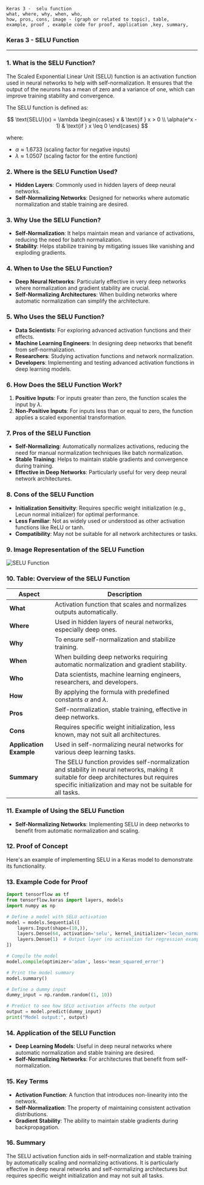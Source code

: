 ```code
Keras 3 -  selu function
what, where, why, when, who, 
how, pros, cons, image - (graph or related to topic), table,
example, proof , example code for proof, application ,key, summary,
```

### **Keras 3 - SELU Function**

---

### **1. What is the SELU Function?**
The Scaled Exponential Linear Unit (SELU) function is an activation function used in neural networks to help with self-normalization. It ensures that the output of the neurons has a mean of zero and a variance of one, which can improve training stability and convergence.

The SELU function is defined as:

$$ \text{SELU}(x) = \lambda \begin{cases} 
                          x & \text{if } x > 0 \\
\alpha(e^x - 1) & \text{if } x \leq 0 
\end{cases} $$

where:
- $\alpha \approx 1.6733$ (scaling factor for negative inputs)
- $\lambda \approx 1.0507$ (scaling factor for the entire function)

### **2. Where is the SELU Function Used?**
- **Hidden Layers**: Commonly used in hidden layers of deep neural networks.
- **Self-Normalizing Networks**: Designed for networks where automatic normalization and stable training are desired.

### **3. Why Use the SELU Function?**
- **Self-Normalization**: It helps maintain mean and variance of activations, reducing the need for batch normalization.
- **Stability**: Helps stabilize training by mitigating issues like vanishing and exploding gradients.

### **4. When to Use the SELU Function?**
- **Deep Neural Networks**: Particularly effective in very deep networks where normalization and gradient stability are crucial.
- **Self-Normalizing Architectures**: When building networks where automatic normalization can simplify the architecture.

### **5. Who Uses the SELU Function?**
- **Data Scientists**: For exploring advanced activation functions and their effects.
- **Machine Learning Engineers**: In designing deep networks that benefit from self-normalization.
- **Researchers**: Studying activation functions and network normalization.
- **Developers**: Implementing and testing advanced activation functions in deep learning models.

### **6. How Does the SELU Function Work?**
1. **Positive Inputs**: For inputs greater than zero, the function scales the input by $\lambda$.
2. **Non-Positive Inputs**: For inputs less than or equal to zero, the function applies a scaled exponential transformation.

### **7. Pros of the SELU Function**
- **Self-Normalizing**: Automatically normalizes activations, reducing the need for manual normalization techniques like batch normalization.
- **Stable Training**: Helps to maintain stable gradients and convergence during training.
- **Effective in Deep Networks**: Particularly useful for very deep neural network architectures.

### **8. Cons of the SELU Function**
- **Initialization Sensitivity**: Requires specific weight initialization (e.g., Lecun normal initializer) for optimal performance.
- **Less Familiar**: Not as widely used or understood as other activation functions like ReLU or tanh.
- **Compatibility**: May not be suitable for all network architectures or tasks.

### **9. Image Representation of the SELU Function**

![SELU Function](https://github.com/engineer-ece/Keras-learn/blob/b7a4540dc073d0a7084d0c07fab60f9b58304647/Keras3/02.%20Layers%20API/02.%20Layer%20activations/07.%20selu%20function/selu_function.png)  

### **10. Table: Overview of the SELU Function**

| **Aspect**              | **Description**                                                                 |
|-------------------------|---------------------------------------------------------------------------------|
| **What**                | Activation function that scales and normalizes outputs automatically.            |
| **Where**               | Used in hidden layers of neural networks, especially deep ones.                  |
| **Why**                 | To ensure self-normalization and stabilize training.                             |
| **When**                | When building deep networks requiring automatic normalization and gradient stability. |
| **Who**                 | Data scientists, machine learning engineers, researchers, and developers.        |
| **How**                 | By applying the formula with predefined constants $\alpha$ and $\lambda$. |
| **Pros**                | Self-normalization, stable training, effective in deep networks.                 |
| **Cons**                | Requires specific weight initialization, less known, may not suit all architectures. |
| **Application Example** | Used in self-normalizing neural networks for various deep learning tasks.       |
| **Summary**             | The SELU function provides self-normalization and stability in neural networks, making it suitable for deep architectures but requires specific initialization and may not be suitable for all tasks. |

### **11. Example of Using the SELU Function**
- **Self-Normalizing Networks**: Implementing SELU in deep networks to benefit from automatic normalization and scaling.

### **12. Proof of Concept**
Here's an example of implementing SELU in a Keras model to demonstrate its functionality.

### **13. Example Code for Proof**

```python
import tensorflow as tf
from tensorflow.keras import layers, models
import numpy as np

# Define a model with SELU activation
model = models.Sequential([
    layers.Input(shape=(10,)),
    layers.Dense(64, activation='selu', kernel_initializer='lecun_normal'),  # SELU function with Lecun normal initializer
    layers.Dense(1)  # Output layer (no activation for regression example)
])

# Compile the model
model.compile(optimizer='adam', loss='mean_squared_error')

# Print the model summary
model.summary()

# Define a dummy input
dummy_input = np.random.random((1, 10))

# Predict to see how SELU activation affects the output
output = model.predict(dummy_input)
print("Model output:", output)
```

### **14. Application of the SELU Function**
- **Deep Learning Models**: Useful in deep neural networks where automatic normalization and stable training are desired.
- **Self-Normalizing Networks**: For architectures that benefit from self-normalization.

### **15. Key Terms**
- **Activation Function**: A function that introduces non-linearity into the network.
- **Self-Normalization**: The property of maintaining consistent activation distributions.
- **Gradient Stability**: The ability to maintain stable gradients during backpropagation.

### **16. Summary**
The SELU activation function aids in self-normalization and stable training by automatically scaling and normalizing activations. It is particularly effective in deep neural networks and self-normalizing architectures but requires specific weight initialization and may not suit all tasks.
